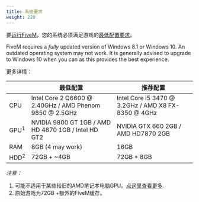 ```yaml
---
title: 系统要求
weight: 220
---
```


要[运行FiveM][installing]，您的系统必须满足游戏的[最低配置要求][gtav-system-specs]。

FiveM requires a _fully_ updated version of Windows 8.1 or Windows 10. An outdated operating system may not
work. It is generally advised to upgrade to Windows 10 when you can as this provides the best experience.

更多详情：

|                 | 最低配置                                                 | 推荐配置                                         |
|-----------------|---------------------------------------------------------|-----------------------------------------------------|
| CPU             | Intel Core 2 Q6600 @ 2.40GHz / AMD Phenom 9850 @ 2.5GHz | Intel Core i5 3470 @ 3.2GHz / AMD X8 FX-8350 @ 4GHz |
| GPU<sup>1</sup> | NVIDIA 9800 GT 1GB / AMD HD 4870 1GB / Intel HD GT2     | NVIDIA GTX 660 2GB / AMD HD7870 2GB                 |
| RAM             | 8GB (4 may work)                                        | 16GB                                                |
| HDD<sup>2</sup> | 72GB + ~4GB                                             | 72GB + 8GB                                          |


_注意：_

1. 可能不适用于某些较旧的AMD笔记本电脑GPU。[点这里查看更多][client-issues-gpu].
2. 原始游戏为72GB +额外的FiveM缓存。

[installing]: /docs/client-manual/installing-fivem
[client-issues-gpu]: /docs/support/client-issues#stuck-on-a-colored-background-but-no-menu
[gtav-system-specs]: https://support.rockstargames.com/hc/en-us/articles/203428177
